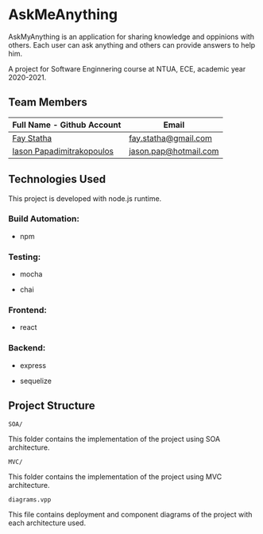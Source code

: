# AskMeAnything

AskMyAnything is an application for sharing knowledge and oppinions with others. 
Each user can ask anything and others can provide answers to help him.

A project for Software Enginnering course at NTUA, ECE, academic year 2020-2021.

## Team Members

| Full Name - Github Account                                     | Email                   |
|----------------------------------------------------------------|-------------------------|
| [Fay Statha](https://github.com/FayStatha)                     | fay.statha@gmail.com    |
| [Iason Papadimitrakopoulos](https://github.com/IasonasPap)     | jason.pap@hotmail.com   |


## Technologies Used

This project is developed with node.js runtime.

### Build Automation:

- npm

### Testing:

- mocha

- chai

### Frontend:

- react

### Backend:

- express

- sequelize


## Project Structure

```SOA/```

This folder contains the implementation of the project using SOA architecture.


```MVC/```

This folder contains the implementation of the project using MVC architecture.

```diagrams.vpp```

This file contains deployment and component diagrams of the project with each architecture used.
